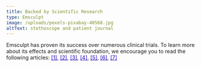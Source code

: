 ```yaml
---
title: Backed by Scientific Research
type: Emsculpt
image: /uploads/pexels-pixabay-40568.jpg
altText: stethoscope and patient journal
---
```


Emsculpt has proven its success over numerous clinical trials. To learn more about its effects and scientific foundation, we encourage you to read the following articles: <a style="color: #2100b5" href="https://www.ncbi.nlm.nih.gov/pmc/articles/PMC6590311/">\[1]</a>, <a style="color: #2100b5" href="https://pubmed.ncbi.nlm.nih.gov/30302767/">\[2]</a>, <a style="color: #2100b5" href="https://pubmed.ncbi.nlm.nih.gov/30882507/">\[3]</a>, <a style="color: #2100b5" href="https://pubmed.ncbi.nlm.nih.gov/31738500/">\[4]</a>, <a style="color: #2100b5" href="https://pubmed.ncbi.nlm.nih.gov/30225976/">\[5]</a>, <a style="color: #2100b5" href="http://aesthetic-reconstructive-surgery.imedpub.com/highintensity-focused-electromagnetic-hifem-field-therapy-used-for-non-invasive-buttock-augmentation-and-lifting-feasibility-study.php?aid=24350">\[6]</a>, <a style="color: #2100b5" href="https://pubmed.ncbi.nlm.nih.gov/30500146/">\[7]</a>
